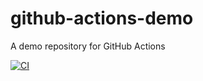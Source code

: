 # github-actions-demo
A demo repository for GitHub Actions

[![CI](https://github.com/csullens-work/github-actions-demo/actions/workflows/simple-workflow.yml/badge.svg)](https://github.com/csullens-work/github-actions-demo/actions/workflows/simple-workflow.yml)
